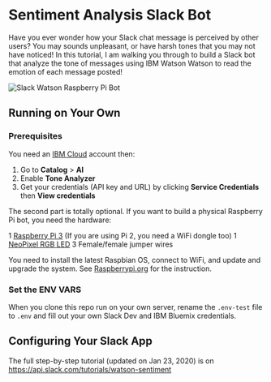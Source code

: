 # Sentiment Analysis Slack Bot

Have you ever wonder how your Slack chat message is perceived by other users? You may sounds unpleasant, or have harsh tones that you may not have noticed! In this tutorial, I am walking you through to build a Slack bot that analyze the tone of messages using IBM Watson Watson to read the emotion of each message posted!

![Slack Watson Raspberry Pi Bot](https://github.com/girliemac/slack-sentiment/blob/master/pi-bot.gif?raw=true)

## Running on Your Own

### Prerequisites

You need an [IBM Cloud](cloud.ibm.com) account then: 
1. Go to **Catalog** > **AI** 
2. Enable **Tone Analyzer**
3. Get your credentials (API key and URL) by clicking **Service Credentials** then **View credentials**

The second part is totally optional. If you want to build a physical Raspberry Pi bot, you need the hardware:

1 [Raspberry Pi 3](https://www.amazon.com/gp/product/B01CD5VC92/ref=as_li_qf_sp_asin_il_tl?ie=UTF8&tag=gm063-20&camp=1789&creative=9325&linkCode=as2&creativeASIN=B01CD5VC92&linkId=f0ff0b9febc994dd00afe62faade7ce8) (If you are using Pi 2, you need a WiFi dongle too)
1 [NeoPixel RGB LED](https://www.adafruit.com/products/1734)
3 Female/female jumper wires

You need to install the latest Raspbian OS, connect to WiFi, and update and upgrade the system. See [Raspberrypi.org](https://www.amazon.com/gp/product/B01CD5VC92/ref=as_li_qf_sp_asin_il_tl?ie=UTF8&tag=gm063-20&camp=1789&creative=9325&linkCode=as2&creativeASIN=B01CD5VC92&linkId=f0ff0b9febc994dd00afe62faade7ce8) for the instruction.

### Set the ENV VARS

When you clone this repo run on your own server, rename the `.env-test` file to `.env` and fill out your own Slack Dev and IBM Bluemix credentials.

## Configuring Your Slack App

The full step-by-step tutorial (updated on Jan 23, 2020) is on https://api.slack.com/tutorials/watson-sentiment
